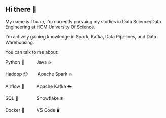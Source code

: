 ## Hi there 👋

My name is Thuan, I'm currently pursuing my studies in Data Science/Data Engineering at HCM University Of Science. 

I'm actively gaining knowledge in Spark, Kafka, Data Pipelines, and Data Warehousing.

You can talk to me about:

Python 🐍&nbsp;&nbsp;&nbsp;&nbsp;&nbsp;&nbsp;&nbsp;&nbsp;&nbsp;&nbsp;Java ☕

Hadoop 📦&nbsp;&nbsp;&nbsp;&nbsp;&nbsp;&nbsp;&nbsp;&nbsp;Apache Spark 🔥

Airflow 🚀&nbsp;&nbsp;&nbsp;&nbsp;&nbsp;&nbsp;&nbsp;&nbsp;&nbsp;&nbsp;Apache Kafka ☁️

SQL 📜&nbsp;&nbsp;&nbsp;&nbsp;&nbsp;&nbsp;&nbsp;&nbsp;&nbsp;&nbsp;&nbsp;&nbsp;&nbsp;&nbsp;&nbsp;Snowflake ❄️

Docker 🐋&nbsp;&nbsp;&nbsp;&nbsp;&nbsp;&nbsp;&nbsp;&nbsp;&nbsp;&nbsp;VS Code 🖥️
